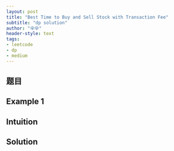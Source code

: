 ```yaml
---
layout: post
title: "Best Time to Buy and Sell Stock with Transaction Fee"
subtitle: "dp solution"
author: "伞伞"
header-style: text
tags:
- leetcode
- dp
- medium
---
```


题目
---





Example 1
---
>

Intuition
---

Solution
---

~~~ java


~~~